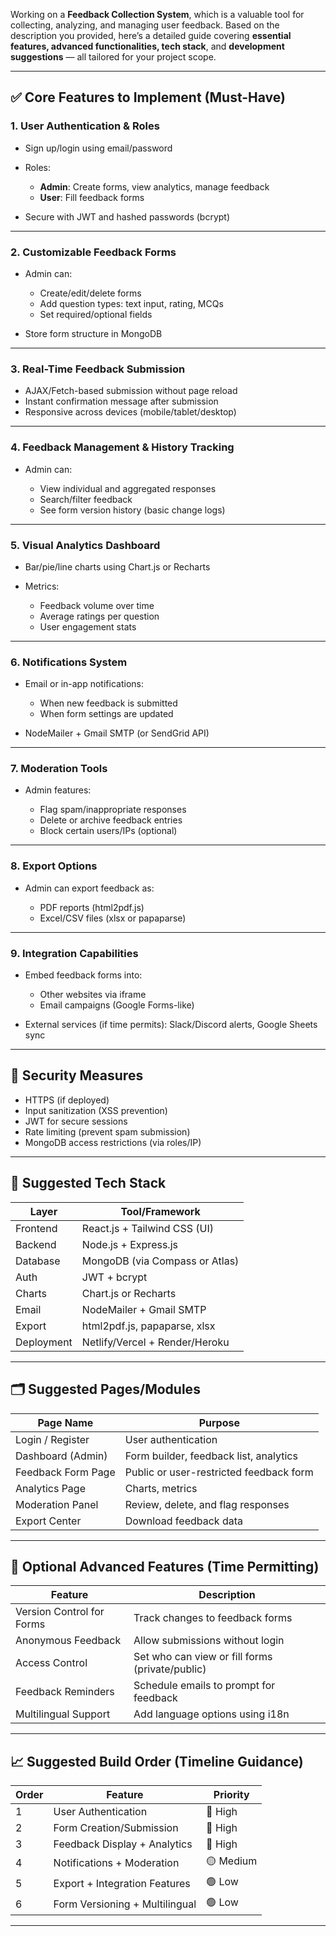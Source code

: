 Working on a **Feedback Collection System**, which is a valuable tool for collecting, analyzing, and managing user feedback. Based on the description you provided, here’s a detailed guide covering **essential features, advanced functionalities, tech stack**, and **development suggestions** — all tailored for your project scope.

---

## ✅ **Core Features to Implement (Must-Have)**

### 1. **User Authentication & Roles**

* Sign up/login using email/password
* Roles:

  * **Admin**: Create forms, view analytics, manage feedback
  * **User**: Fill feedback forms
* Secure with JWT and hashed passwords (bcrypt)

---

### 2. **Customizable Feedback Forms**

* Admin can:

  * Create/edit/delete forms
  * Add question types: text input, rating, MCQs
  * Set required/optional fields
* Store form structure in MongoDB

---

### 3. **Real-Time Feedback Submission**

* AJAX/Fetch-based submission without page reload
* Instant confirmation message after submission
* Responsive across devices (mobile/tablet/desktop)

---

### 4. **Feedback Management & History Tracking**

* Admin can:

  * View individual and aggregated responses
  * Search/filter feedback
  * See form version history (basic change logs)

---

### 5. **Visual Analytics Dashboard**

* Bar/pie/line charts using Chart.js or Recharts
* Metrics:

  * Feedback volume over time
  * Average ratings per question
  * User engagement stats

---

### 6. **Notifications System**

* Email or in-app notifications:

  * When new feedback is submitted
  * When form settings are updated
* NodeMailer + Gmail SMTP (or SendGrid API)

---

### 7. **Moderation Tools**

* Admin features:

  * Flag spam/inappropriate responses
  * Delete or archive feedback entries
  * Block certain users/IPs (optional)

---

### 8. **Export Options**

* Admin can export feedback as:

  * PDF reports (html2pdf.js)
  * Excel/CSV files (xlsx or papaparse)

---

### 9. **Integration Capabilities**

* Embed feedback forms into:

  * Other websites via iframe
  * Email campaigns (Google Forms-like)
* External services (if time permits): Slack/Discord alerts, Google Sheets sync

---

## 🔐 **Security Measures**

* HTTPS (if deployed)
* Input sanitization (XSS prevention)
* JWT for secure sessions
* Rate limiting (prevent spam submission)
* MongoDB access restrictions (via roles/IP)

---

## 🧰 **Suggested Tech Stack**

| Layer      | Tool/Framework                 |
| ---------- | ------------------------------ |
| Frontend   | React.js + Tailwind CSS (UI)   |
| Backend    | Node.js + Express.js           |
| Database   | MongoDB (via Compass or Atlas) |
| Auth       | JWT + bcrypt                   |
| Charts     | Chart.js or Recharts           |
| Email      | NodeMailer + Gmail SMTP        |
| Export     | html2pdf.js, papaparse, xlsx   |
| Deployment | Netlify/Vercel + Render/Heroku |

---

## 🗂️ Suggested Pages/Modules

| Page Name          | Purpose                                 |
| ------------------ | --------------------------------------- |
| Login / Register   | User authentication                     |
| Dashboard (Admin)  | Form builder, feedback list, analytics  |
| Feedback Form Page | Public or user-restricted feedback form |
| Analytics Page     | Charts, metrics                         |
| Moderation Panel   | Review, delete, and flag responses      |
| Export Center      | Download feedback data                  |

---

## 🔧 Optional Advanced Features (Time Permitting)

| Feature                   | Description                                     |
| ------------------------- | ----------------------------------------------- |
| Version Control for Forms | Track changes to feedback forms                 |
| Anonymous Feedback        | Allow submissions without login                 |
| Access Control            | Set who can view or fill forms (private/public) |
| Feedback Reminders        | Schedule emails to prompt for feedback          |
| Multilingual Support      | Add language options using i18n                 |

---

## 📈 Suggested Build Order (Timeline Guidance)

| Order | Feature                        | Priority  |
| ----- | ------------------------------ | --------- |
| 1     | User Authentication            | 🔴 High   |
| 2     | Form Creation/Submission       | 🔴 High   |
| 3     | Feedback Display + Analytics   | 🔴 High   |
| 4     | Notifications + Moderation     | 🟡 Medium |
| 5     | Export + Integration Features  | 🟢 Low    |
| 6     | Form Versioning + Multilingual | 🟢 Low    |

---
